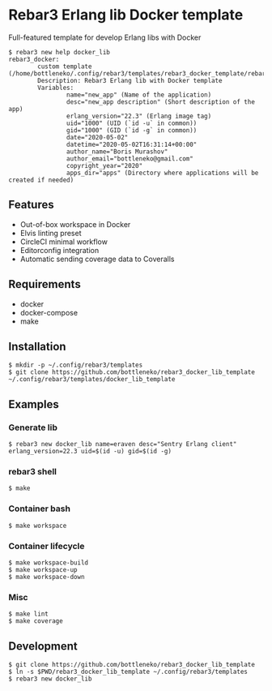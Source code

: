 Rebar3 Erlang lib Docker template
=====

Full-featured template for develop Erlang libs with Docker

```
$ rebar3 new help docker_lib
rebar3_docker:
        custom template (/home/bottleneko/.config/rebar3/templates/rebar3_docker_template/rebar3_docker.template)
        Description: Rebar3 Erlang lib with Docker template
        Variables:
                name="new_app" (Name of the application)
                desc="new_app description" (Short description of the app)
                erlang_version="22.3" (Erlang image tag)
                uid="1000" (UID (`id -u` in common))
                gid="1000" (GID (`id -g` in common))
                date="2020-05-02"
                datetime="2020-05-02T16:31:14+00:00"
                author_name="Boris Murashov"
                author_email="bottleneko@gmail.com"
                copyright_year="2020"
                apps_dir="apps" (Directory where applications will be created if needed)
```

## Features

* Out-of-box workspace in Docker
* Elvis linting preset
* CircleCI minimal workflow
* Editorconfig integration
* Automatic sending coverage data to Coveralls

## Requirements

* docker
* docker-compose
* make

## Installation

    $ mkdir -p ~/.config/rebar3/templates
    $ git clone https://github.com/bottleneko/rebar3_docker_lib_template ~/.config/rebar3/templates/docker_lib_template

## Examples

### Generate lib

    $ rebar3 new docker_lib name=eraven desc="Sentry Erlang client" erlang_version=22.3 uid=$(id -u) gid=$(id -g)
    
### rebar3 shell

    $ make

### Container bash

    $ make workspace
    
### Container lifecycle

    $ make workspace-build
    $ make workspace-up
    $ make workspace-down
    
### Misc
   
    $ make lint
    $ make coverage

## Development

    $ git clone https://github.com/bottleneko/rebar3_docker_lib_template
    $ ln -s $PWD/rebar3_docker_lib_template ~/.config/rebar3/templates
    $ rebar3 new docker_lib
